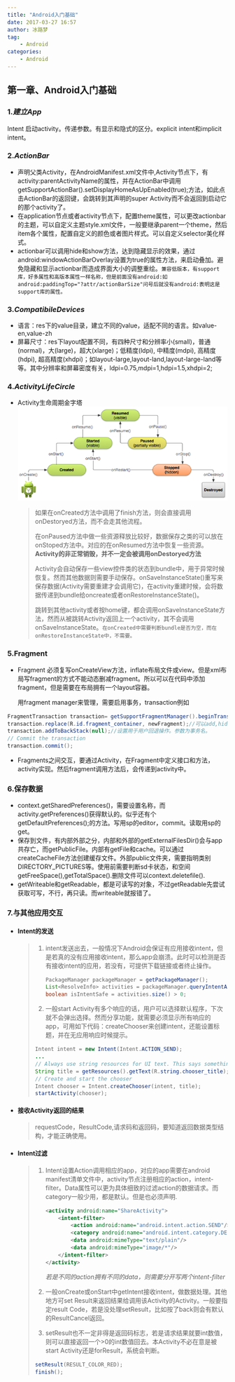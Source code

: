 ```yaml
---
title: "Android入门基础"
date: 2017-03-27 16:57
author: 冰路梦
tag:
    - Android
categories:
    - Android
---
```

## 第一章、Android入门基础

### 1.$建立App$

Intent 启动activity。传递参数。有显示和隐式的区分。explicit intent和implicit intent。

### 2.$ActionBar$

- 声明父类Activity，在AndroidManifest.xml文件中,Activity节点下，有activity:parentActivityName的属性，并在ActionBar中调用getSupportActionBar().setDisplayHomeAsUpEnabled(true);方法，如此点击ActionBar的返回键，会跳转到其声明的super Activity而不会返回到启动它的那个activity了。
- 在application节点或者activity节点下，配置theme属性，可以更改actionbar的主题，可以自定义主题style.xml文件，一般要继承parent一个theme，然后item各个属性，配置自定义的颜色或者图片样式。可以自定义selector美化样式。
- actionbar可以调用hide和show方法，达到隐藏显示的效果，通过android:windowActionBarOverlay设置为true的属性方法，来启动叠加。避免隐藏和显示actionbar而造成界面大小的调整重绘。`兼容低版本，有support库，好多属性和高版本属性一样名称，但是前面没有android:如android:paddingTop="?attr/actionBarSize"问号后就没有android:表明这是support库的属性。`

### 3.$Compatibile Devices$

- 语言：res下的value目录，建立不同的value，适配不同的语言。如value-en,value-zh
- 屏幕尺寸：res下layout配置不同，有四种尺寸和分辨率小(small)，普通(normal)，大(large)，超大(xlarge)；低精度(ldpi), 中精度(mdpi), 高精度(hdpi), 超高精度(xhdpi)；如layout-large,layout-land,layout-large-land等等。其中分辨率和屏幕密度有关，ldpi=0.75,mdpi=1,hdpi=1.5,xhdpi=2;

### 4.$ActivityLifeCircle$

- Activity生命周期金字塔![base_life_circle](第一篇、Android入门基础/basic-lifecycle.png "Activity生命周期图")

  > 如果在onCreated方法中调用了finish方法，则会直接调用onDestoryed方法，而不会走其他流程。
  >
  > 在onPaused方法中做一些资源释放比较好，数据保存之类的可以放在onStoped方法中。对应的在onResumed方法中恢复一些资源。**Activity的非正常销毁，并不一定会被调用onDestoryed方法**  
  >
  > Activity会自动保存一些view控件类的状态到bundle中，用于异常时候恢复。然而其他数据则需要手动保存。onSaveInstanceState()重写来保存数据(Activity需要重建才会调用它)，在activity重建时候，会将数据传递到bundle给oncreate或者onRestoreInstanceState()。  
  >
  > 跳转到其他activity或者按home键，都会调用onSaveInstanceState方法，然而从被跳转Activity返回上一个activity，其不会调用onSaveInstanceState。`在onCreated中需要判断bundle是否为空，而在onRestoreInstanceState中，不需要。`

### 5.Fragment

- Fragment 必须复写onCreateView方法，inflate布局文件或view。但是xml布局写fragment的方式不能动态删减fragment。所以可以在代码中添加fragment，但是需要在布局拥有一个layout容器。

   用fragment manager来管理，需要启用事务，transaction例如

```java
FragmentTransaction transaction= getSupportFragmentManager().beginTransaction();
transaction.replace(R.id.fragment_container, newFragment);//可以add,hide
transaction.addToBackStack(null);//设置用于用户回退操作。参数为事务名。
// Commit the transaction
transaction.commit();
```
- Fragments之间交互，要通过Activity，在Fragment中定义接口和方法，activity实现。然后fragment调用方法后，会传递到activity中。

### 6.保存数据

- context.getSharedPreferences()，需要设置名称，而activity.getPreferences()获得默认的。似乎还有个getDefaultPreferences();的方法。写用sp的editor，commit。读取用sp的get。
- 保存到文件，有内部外部之分，内部和外部的getExternalFilesDir()会与app共存亡，而getPublicFile。内部有getFile和cache。可以通过createCacheFile方法创建缓存文件。外部public文件夹，需要指明类别DIRECTORY_PICTURES等。使用前需要判断sd卡状态，和空间getFreeSpace(),getTotalSpace().删除文件可以context.deletefile().
- getWriteable和getReadable，都是可读写的对象，不过getReadable先尝试获取可写，不行，再只读。而writeable就报错了。

### 7.与其他应用交互

- #### Intent的发送

  > 1. intent发送出去，一般情况下Android会保证有应用接收intent，但是若真的没有应用接收intent，那么app会崩溃。此时可以检测是否有接收intent的应用，若没有，可提供下载链接或者终止操作。
  >
  >    ```java
  >    PackageManager packageManager = getPackageManager();
  >    List<ResolveInfo> activities = packageManager.queryIntentActivities(intent, 0);
  >    boolean isIntentSafe = activities.size() > 0;
  >    ```
  >
  > 2. 一般start Activity有多个响应的话，用户可以选择默认程序，下次就不会弹出选择。然而分享功能，就需要必须显示所有响应的app，可用如下代码：createChooser来创建intent，还能设置标题，并在无应用响应时候提示。
  >
  > ```java
  > Intent intent = new Intent(Intent.ACTION_SEND);
  > ...
  > // Always use string resources for UI text. This says something like "Share this photo with"
  > String title = getResources().getText(R.string.chooser_title);
  > // Create and start the chooser
  > Intent chooser = Intent.createChooser(intent, title);
  > startActivity(chooser);
  > ```

- #### 接收Activity返回的结果

  > requestCode，ResultCode,请求码和返回码，要知道返回数据类型结构，才能正确使用。

- #### Intent过滤

  > 1. Intent设置Action调用相应的app，对应的app需要在android manifest清单文件中，activity节点注册相应的action，intent-filter。Data属性可以更为具体细致的过滤action的数据请求。而category一般少用，都是默认。但是也必须声明.
  >
  >    ```xml
  >    <activity android:name="ShareActivity">
  >        <intent-filter>
  >            <action android:name="android.intent.action.SEND"/>
  >            <category android:name="android.intent.category.DEFAULT"/>
  >            <data android:mimeType="text/plain"/>
  >            <data android:mimeType="image/*"/>
  >        </intent-filter>
  >    </activity>
  >    ```
  >
  >    *若是不同的action拥有不同的data，则需要分开写两个intent-filter*
  >
  > 2. 一般onCreate或onStart中getIntent接收intent，做数据处理。其他地方可set Result来返回结果给调用该Activity的Activity。一般要指定result Code，若是没处理setResult，比如按了back则会有默认的ResultCancel返回。
  >
  > 3. setResult也不一定非得是返回码标志，若是请求结果就要int数值，则可以直接返回一个>0的int数值回去。本Activity不必在意是被start Activity还是forResult，系统会判断。
  >
  > ```java
  > setResult(RESULT_COLOR_RED);
  > finish();
  > ```
